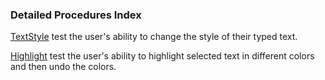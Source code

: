 ### Detailed Procedures Index ###
[TextStyle](https://github.com/softpatel/COP-4331/blob/master/Sprint-3/Tests/Detailed%20Procedures/TextStyle.md) test the user's ability to change the style of their typed text.

[Highlight](https://github.com/softpatel/COP-4331/blob/master/Sprint-3/Tests/Detailed%20Procedures/Highlight.md) test the user's ability to 
highlight selected text in different colors and then undo the colors. 
